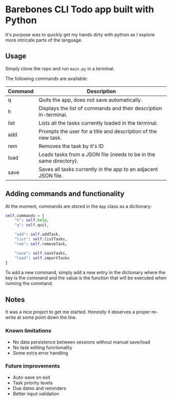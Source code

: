 # Barebones CLI Todo app built with Python

It's purpose was to quickly get my hands dirty with python as I explore more intricate parts of the language.

## Usage

Simply clone the repo and run `main.py` in a terminal.

The following commands are available:

| Command | Description |
|----------|----------|
| q    | Quits the app, does not save automatically. |
| h    | Displays the list of commands and their description in-terminal. |
| list    | Lists all the tasks currently loaded in the terminal. |
| add | Prompts the user for a title and description of the new task. |
| rem | Removes the task by it's ID |
| load | Loads tasks from a JSON file (needs to be in the same directory). |
| save | Saves all tasks currently in the app to an adjacent JSON file. |

## Adding commands and functionality

At the moment, commands are stored in the `App` class as a dictionary:

```py
self.commands = {
    "h": self.help,
    "q": self.quit,

    "add": self.addTask,
    "list": self.listTasks,
    "rem": self.removeTask,

    "save": self.saveTasks,
    "load": self.importTasks
}
```

To add a new command, simply add a new entry in the dictionary where the key is the command and the value is the function that will be executed when running the command.

## Notes

It was a nice project to get me started. Honestly it deserves a proper re-write at some point down the line.

### Known limitations
- No data persistence between sessions without manual save/load
- No task editing functionality
- Some extra error handling

### Future improvements
- Auto-save on exit
- Task priority levels
- Due dates and reminders
- Better input validation